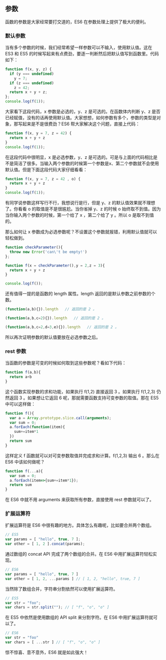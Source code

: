 ## 参数

函数的参数是大家经常要打交道的，ES6 在参数处理上提供了极大的便利。

### 默认参数

当有多个参数的时候，我们经常希望一样参数可以不输入，使用默认值。这在 ES3 和 ES5 的时候写起来有点费劲，要逐一判断然后把默认值写到函数里。代码如下：

```js
function f(x, y, z) {
  if (y === undefined)
    y = 7;
  if (z === undefined)
    z = 42;
  return x + y + z;
};
console.log(f(1));
```

大家看下这段代码，x 参数是必选的，y、z 是可选的。在函数体内判断 y、z 是否已经赋值，没有的话再使用默认值。大家想想，如何参数有多个，参数的类型是对象，那写起来是不是很费劲？ES6 帮大家解决这个问题，直接上代码：

```js
function f(x, y = 7, z = 42) {
  return x + y + z
}
console.log(f(1));
```

在这段代码中很明显，x 是必选参数，y、z 是可选的。可是与上面的代码相比是不是简洁了很多。当输入两个参数的时候第一个参数是x、第二个参数就不会使用默认值。但是下面这段代码大家仔细看看：

```js
function f(x, y = 7, z = 42 , o) {
  return x + y + z
}
console.log(f(1));
```

有同学说参数这样写行不行，我想说行是行，但是 y、z 的默认值效果就不理想了。你看看 o 的取值是不是很尴尬。当你省掉 y、z 的时候 o 始终取不到值。因为当你输入两个参数的时候，第一个给了 x ，第二个给了 y 。所以 o 是取不到值的。


那么如何让 x 参数成为必选参数呢？不设置这个参数就报错，利用默认值就可以轻松做到。

```js
function checkParameter(){
  throw new Error('can\'t be empty!')
};

function f(x = checkParameter(),y = 2,z = 3){
  return x + y + z
}

console.log(f());
```



还有值得一提的是函数的 length 属性。length 返回的是默认参数之前参数的个数。

```js
(function(a,b){}).length   // 返回的是 2 。
```

```js
(function(a,b,c=2){}).length   // 返回的是 2 。
```

```js
(function(a,b,c=2,d=3,e){}).length   // 返回的是 2 。
```

所以再次证明参数的默认值要放在必选参数之后。



### rest 参数

当函数的参数是可变的时候如何取到这些参数呢？看如下代码：

```js
function f(a,b){
  return a+b
}
```

这个函数实现参数的求和功能，如果执行 f(1,2) 直接返回 3 。如果执行 f(1,2,3) 仍然返回 3 。如果想让它返回 6 呢，那就需要函数支持可变参数的取值。那在 ES5 中可以这样做：

```js
function f(){
  var a = Array.prototype.slice.call(arguments);
  var sum = 0;
  a.forEach(function(item){
    sum+=item*1
  })
  return sum
}
```

这样定义 f 函数就可以对可变参数取值并完成求和计算。f(1,2,3) 输出 6 。那么在 ES6 中该如何做呢？

```js
function f(...a){
  var sum = 0;
  a.forEach(item=>{sum+=item*1});
  return sum
}
```

在 ES6 中就不用 arguments 来获取所有参数，直接使用 rest 参数就可以了。


### 扩展运算符

扩展运算符是 ES6 中很有趣的地方。具体怎么有趣呢，比如要合并两个数组。

```js
// ES5
var params = [ "hello", true, 7 ];
var other = [ 1, 2 ].concat(params);
```
通过数组的 concat API 完成了两个数组的合并。在 ES6 中用扩展运算符轻松实现。

```js
// ES6
var params = [ "hello", true, 7 ]
var other = [ 1, 2, ...params ] // [ 1, 2, "hello", true, 7 ]
```

当然除了数组合并，字符串分割依然可以使用扩展运算符。

```js
// ES5
var str = "foo";
var chars = str.split(""); // [ "f", "o", "o" ]
```

在 ES5 中依然是使用数组的 API split 来分割字符。在 ES6 中用扩展运算符就可以了。

```js
// ES6
var str = "foo"
var chars = [ ...str ] // [ "f", "o", "o" ]
```

惊不惊喜、意不意外，ES6 就是如此强大！
